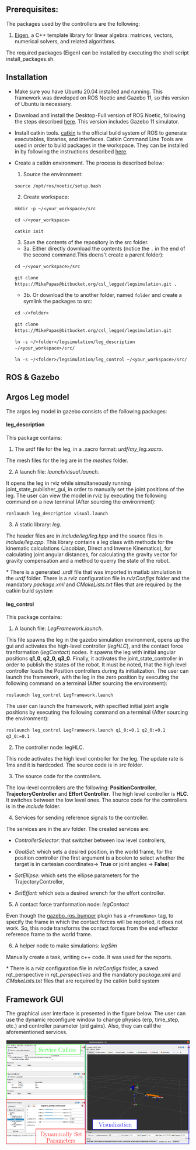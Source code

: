 ## Prerequisites:

The packages used by the controllers are the following:

1. [Eigen](http://eigen.tuxfamily.org/index.php?title=Main_Page), a C++ template library for linear algebra: matrices, vectors, numerical solvers, and related algorithms.


The required packages (Eigen) can be installed by executing the shell script install_packages.sh.

## Installation

* Make sure you have Ubuntu 20.04 installed and running. This framework was developed on ROS Noetic and Gazebo 11, so this version of Ubuntu is necessary.

* Download and install the Desktop-Full version of ROS Noetic, following the steps described [here](http://wiki.ros.org/noetic/Installation/Ubuntu). This version includes Gazebo 11 simulator.

* Install catkin tools. [catkin](https://wiki.ros.org/catkin) is the official build system of ROS to generate executables, libraries, and interfaces. Catkin Command Line Tools are used in order to build packages in the workspace. They can be installed in by following the instructions described [here](https://catkin-tools.readthedocs.io/en/latest/installing.html#installing-on-ubuntu-with-apt-get).

* Create a catkin environment. The process is described below: 

  1. Source the environment:

  `source /opt/ros/noetic/setup.bash`

  2. Create workspace:

  `mkdir -p ~/<your_workspace>/src`

  `cd ~/<your_workspace>`

  `catkin init`

  3. Save the contents of the repository in the src folder. 

  *  3a. Either directly download the contents (notice the `.` in the end of the second command.This doens't create a parent folder):

  `cd ~/<your_workspace>/src`

  `git clone https://MikePapas@bitbucket.org/csl_legged/legsimulation.git .`

  * 3b. Or download the to another folder, named `folder` and create a symlink the packages to src:  

  `cd ~/<folder>`

  `git clone https://MikePapas@bitbucket.org/csl_legged/legsimulation.git`

  `ln -s ~/<folder>/legsimulation/leg_description ~/<your_workspace>/src/`

  `ln -s ~/<folder>/legsimulation/leg_control ~/<your_workspace>/src/` 

## ROS & Gazebo
## Argos Leg model

The argos leg model in gazebo consists of the following packages:

#### **leg_description**

This package contains:

1. The urdf file for the leg, in a .xacro format:  *urdf/my_leg.xacro*. 

The mesh files for the leg are in the *meshes* folder. 

2. A launch file: *launch/visual.launch*. 

It opens the leg in rviz while simultaneously running joint_state_publisher_gui, in order to manually set the joint positions of the leg. 
The user can view the model in rviz by executing the following command on a new terminal (After sourcing the environment):

`roslaunch leg_description visual.launch`

3. A static library: *leg*. 

The header files are in *include/leg/leg.hpp* and the source files in *include/leg.cpp*. This library contains a leg class with methods for the kinematic calculations (Jacobian, Direct and Inverse Kinematics), for calculating joint angular distances, for calculating the gravity vector for gravity compensation and a method to querry the state of the robot.    

\* There is a generated .urdf file that was imported in matlab simulation in the *urdf* folder. There is a rviz configuration file in *rvizConfigs* folder and the mandatory *package.xml* and *CMakeLists.txt* files that are required by the catkin build system 




#### **leg_control**

This package contains:

1. A launch file: *LegFramework.launch*.

This file spawns the leg in the gazebo simulation environment, opens up the gui and activates the high-level controller (*legHLC*), and the contact force tranformation (*legContact*) nodes. 
It spawns the leg with initial angular positions **q1_0, q2_0, q3_0**.
Finally, it activates the joint_state_controller in order to publish the states of the robot. 
It must be noted, that the high level controller loads the  Position controllers during its initialization.
The user can launch the framework, with the leg in the zero position by executing the following command on a terminal (After sourcing the environment):

`roslaunch leg_control LegFramework.launch`

The user can launch the framework, with specified initial joint angle positions by executing the following command on a terminal (After sourcing the environment):

`roslaunch leg_control LegFramework.launch q1_0:=0.1 q2_0:=0.1 q3_0:=0.1`



2. The controller node: legHLC. 

This node activates the high level controller for the leg. The update rate is 1ms and it is hardcoded. The source code is in *src* folder. 

3. The source code for the controllers. 

The low-level controllers are the following: **PositionController**, **TrajectoryController** and **Effort Controller**. 
The high level controller is **HLC**. It switches between the low level ones. 
The source code for the controllers is in the *include* folder. 

4. Services for sending reference signals to the controller. 

The services are in the *srv* folder. The created services are: 

* *ControllerSelector*: that switcher between low level controllers, 

* *GoalSet*: which sets a desired position, in the world frame,  for the position controller (the first argument is a boolen to select whether the target is in cartesian coordinates-> **True** or joint angles -> **False**) 

* *SetEllipse*: which sets the ellipse parameters for the TrajectoryController,

* *SetEffort*: which sets a desired wrench for the effort controller.


5. A contact force tranformation node: *legContact*

Even though the [gazebo_ros_bumper](http://docs.ros.org/en/diamondback/api/gazebo_plugins/html/group__GazeboRosBumper.html) 
plugin has a `<frameName>` tag, to specify the frame in which the contact forces will be reported, it does not work. 
So, this node transforms the contact forces from the end effector reference frame to the world frame.  

6. A helper node to make simulations: *legSim*

Manually create a task, writing c++ code. It was used for the reports. 

\* There is a rviz configuration file in *rvizConfigs* folder, a saved rqt_perspective in *rqt_perspectives*  and the mandatory *package.xml* and *CMakeLists.txt* files that are required by the catkin build system 

## Framework GUI

The graphical user interface is presented in the figure below. The user can use the dynamic reconfigure window to change physics (erp, time_step, etc.) and controller parameter (pid gains). Also, they can call the aforementioned services.

![GUI](Figures/GUI.png "GUI")

